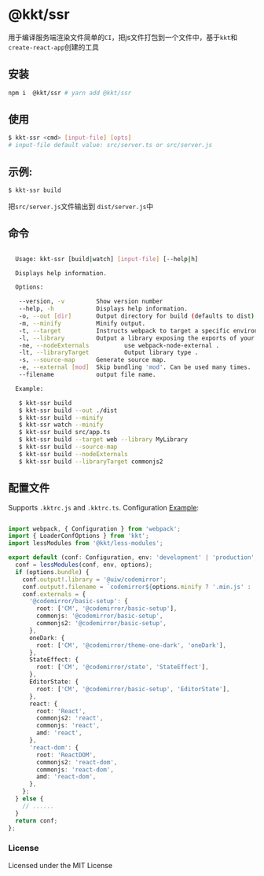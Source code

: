 # @kkt/ssr

用于编译服务端渲染文件简单的`CI`，把js文件打包到一个文件中，基于`kkt`和`create-react-app`创建的工具

## 安装

```bash
npm i  @kkt/ssr # yarn add @kkt/ssr
```

## 使用

```bash
$ kkt-ssr <cmd> [input-file] [opts]
# input-file default value: src/server.ts or src/server.js
```

## 示例:

```bash
$ kkt-ssr build 
```
把`src/server.js`文件输出到 `dist/server.js`中

## 命令

```bash

  Usage: kkt-ssr [build|watch] [input-file] [--help|h]

  Displays help information.

  Options:

   --version, -v         Show version number
   --help, -h            Displays help information.
   -o, --out [dir]       Output directory for build (defaults to dist).
   -m, --minify          Minify output.
   -t, --target          Instructs webpack to target a specific environment (defaults to node14).
   -l, --library         Output a library exposing the exports of your entry point. The parameter "--target=web" works.
   -ne, --nodeExternals          use webpack-node-external .
   -lt, --libraryTarget          Output library type .
   -s, --source-map      Generate source map.
   -e, --external [mod]  Skip bundling 'mod'. Can be used many times.
   --filename            output file name.

  Example:

   $ kkt-ssr build
   $ kkt-ssr build --out ./dist
   $ kkt-ssr build --minify
   $ kkt-ssr watch --minify
   $ kkt-ssr build src/app.ts
   $ kkt-ssr build --target web --library MyLibrary
   $ kkt-ssr build --source-map
   $ kkt-ssr build --nodeExternals
   $ kkt-ssr build --libraryTarget commonjs2

```

## 配置文件

Supports `.kktrc.js` and `.kktrc.ts`. Configuration [Example](https://github.com/uiwjs/react-codemirror/blob/880754a18ace17f40571330985d85e7eca770351/.kktrc.ts#L11-L74):

```typescript

import webpack, { Configuration } from 'webpack';
import { LoaderConfOptions } from 'kkt';
import lessModules from '@kkt/less-modules';

export default (conf: Configuration, env: 'development' | 'production', options: LoaderConfOptions) => {
  conf = lessModules(conf, env, options);
  if (options.bundle) {
    conf.output!.library = '@uiw/codemirror';
    conf.output!.filename = `codemirror${options.minify ? '.min.js' : '.js'}`;
    conf.externals = {
      '@codemirror/basic-setup': {
        root: ['CM', '@codemirror/basic-setup'],
        commonjs: '@codemirror/basic-setup',
        commonjs2: '@codemirror/basic-setup',
      },
      oneDark: {
        root: ['CM', '@codemirror/theme-one-dark', 'oneDark'],
      },
      StateEffect: {
        root: ['CM', '@codemirror/state', 'StateEffect'],
      },
      EditorState: {
        root: ['CM', '@codemirror/basic-setup', 'EditorState'],
      },
      react: {
        root: 'React',
        commonjs2: 'react',
        commonjs: 'react',
        amd: 'react',
      },
      'react-dom': {
        root: 'ReactDOM',
        commonjs2: 'react-dom',
        commonjs: 'react-dom',
        amd: 'react-dom',
      },
    };
  } else {
    // ......
  }
  return conf;
};

```

### License

Licensed under the MIT License
